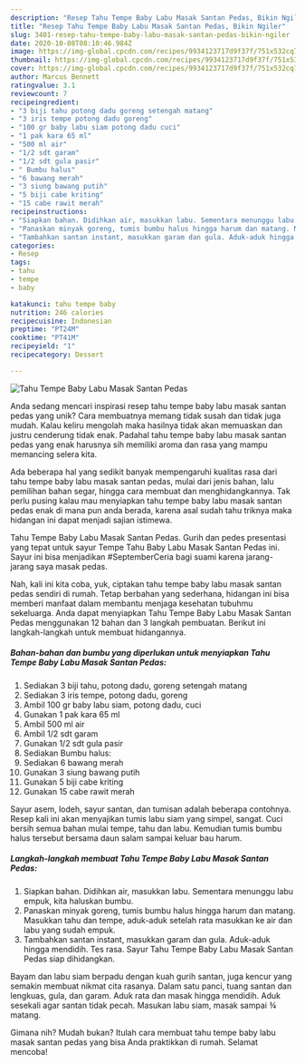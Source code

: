```yaml
---
description: "Resep Tahu Tempe Baby Labu Masak Santan Pedas, Bikin Ngiler"
title: "Resep Tahu Tempe Baby Labu Masak Santan Pedas, Bikin Ngiler"
slug: 3401-resep-tahu-tempe-baby-labu-masak-santan-pedas-bikin-ngiler
date: 2020-10-08T08:10:46.984Z
image: https://img-global.cpcdn.com/recipes/9934123717d9f37f/751x532cq70/tahu-tempe-baby-labu-masak-santan-pedas-foto-resep-utama.jpg
thumbnail: https://img-global.cpcdn.com/recipes/9934123717d9f37f/751x532cq70/tahu-tempe-baby-labu-masak-santan-pedas-foto-resep-utama.jpg
cover: https://img-global.cpcdn.com/recipes/9934123717d9f37f/751x532cq70/tahu-tempe-baby-labu-masak-santan-pedas-foto-resep-utama.jpg
author: Marcus Bennett
ratingvalue: 3.1
reviewcount: 7
recipeingredient:
- "3 biji tahu potong dadu goreng setengah matang"
- "3 iris tempe potong dadu goreng"
- "100 gr baby labu siam potong dadu cuci"
- "1 pak kara 65 ml"
- "500 ml air"
- "1/2 sdt garam"
- "1/2 sdt gula pasir"
- " Bumbu halus"
- "6 bawang merah"
- "3 siung bawang putih"
- "5 biji cabe kriting"
- "15 cabe rawit merah"
recipeinstructions:
- "Siapkan bahan. Didihkan air, masukkan labu. Sementara menunggu labu empuk, kita haluskan bumbu."
- "Panaskan minyak goreng, tumis bumbu halus hingga harum dan matang. Masukkan tahu dan tempe, aduk-aduk setelah rata masukkan ke air dan labu yang sudah empuk."
- "Tambahkan santan instant, masukkan garam dan gula. Aduk-aduk hingga mendidih. Tes rasa. Sayur Tahu Tempe Baby Labu Masak Santan Pedas siap dihidangkan."
categories:
- Resep
tags:
- tahu
- tempe
- baby

katakunci: tahu tempe baby 
nutrition: 246 calories
recipecuisine: Indonesian
preptime: "PT24M"
cooktime: "PT41M"
recipeyield: "1"
recipecategory: Dessert

---
```



![Tahu Tempe Baby Labu Masak Santan Pedas](https://img-global.cpcdn.com/recipes/9934123717d9f37f/751x532cq70/tahu-tempe-baby-labu-masak-santan-pedas-foto-resep-utama.jpg)

Anda sedang mencari inspirasi resep tahu tempe baby labu masak santan pedas yang unik? Cara membuatnya memang tidak susah dan tidak juga mudah. Kalau keliru mengolah maka hasilnya tidak akan memuaskan dan justru cenderung tidak enak. Padahal tahu tempe baby labu masak santan pedas yang enak harusnya sih memiliki aroma dan rasa yang mampu memancing selera kita.

Ada beberapa hal yang sedikit banyak mempengaruhi kualitas rasa dari tahu tempe baby labu masak santan pedas, mulai dari jenis bahan, lalu pemilihan bahan segar, hingga cara membuat dan menghidangkannya. Tak perlu pusing kalau mau menyiapkan tahu tempe baby labu masak santan pedas enak di mana pun anda berada, karena asal sudah tahu triknya maka hidangan ini dapat menjadi sajian istimewa.

Tahu Tempe Baby Labu Masak Santan Pedas. Gurih dan pedes presentasi yang tepat untuk sayur Tempe Tahu Baby Labu Masak Santan Pedas ini. Sayur ini bisa menjadikan #SeptemberCeria bagi suami karena jarang-jarang saya masak pedas.


Nah, kali ini kita coba, yuk, ciptakan tahu tempe baby labu masak santan pedas sendiri di rumah. Tetap berbahan yang sederhana, hidangan ini bisa memberi manfaat dalam membantu menjaga kesehatan tubuhmu sekeluarga. Anda dapat menyiapkan Tahu Tempe Baby Labu Masak Santan Pedas menggunakan 12 bahan dan 3 langkah pembuatan. Berikut ini langkah-langkah untuk membuat hidangannya.

<!--inarticleads1-->

##### Bahan-bahan dan bumbu yang diperlukan untuk menyiapkan Tahu Tempe Baby Labu Masak Santan Pedas:

1. Sediakan 3 biji tahu, potong dadu, goreng setengah matang
1. Sediakan 3 iris tempe, potong dadu, goreng
1. Ambil 100 gr baby labu siam, potong dadu, cuci
1. Gunakan 1 pak kara 65 ml
1. Ambil 500 ml air
1. Ambil 1/2 sdt garam
1. Gunakan 1/2 sdt gula pasir
1. Sediakan  Bumbu halus:
1. Sediakan 6 bawang merah
1. Gunakan 3 siung bawang putih
1. Gunakan 5 biji cabe kriting
1. Gunakan 15 cabe rawit merah


Sayur asem, lodeh, sayur santan, dan tumisan adalah beberapa contohnya. Resep kali ini akan menyajikan tumis labu siam yang simpel, sangat. Cuci bersih semua bahan mulai tempe, tahu dan labu. Kemudian tumis bumbu halus tersebut bersama daun salam sampai keluar bau harum. 

<!--inarticleads2-->

##### Langkah-langkah membuat Tahu Tempe Baby Labu Masak Santan Pedas:

1. Siapkan bahan. Didihkan air, masukkan labu. Sementara menunggu labu empuk, kita haluskan bumbu.
1. Panaskan minyak goreng, tumis bumbu halus hingga harum dan matang. Masukkan tahu dan tempe, aduk-aduk setelah rata masukkan ke air dan labu yang sudah empuk.
1. Tambahkan santan instant, masukkan garam dan gula. Aduk-aduk hingga mendidih. Tes rasa. Sayur Tahu Tempe Baby Labu Masak Santan Pedas siap dihidangkan.


Bayam dan labu siam berpadu dengan kuah gurih santan, juga kencur yang semakin membuat nikmat cita rasanya. Dalam satu panci, tuang santan dan lengkuas, gula, dan garam. Aduk rata dan masak hingga mendidih. Aduk sesekali agar santan tidak pecah. Masukan labu siam, masak sampai ¾ matang. 

Gimana nih? Mudah bukan? Itulah cara membuat tahu tempe baby labu masak santan pedas yang bisa Anda praktikkan di rumah. Selamat mencoba!
